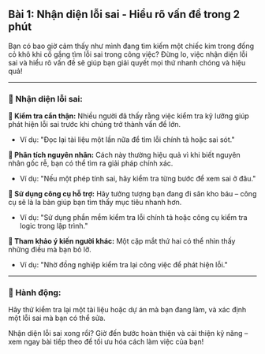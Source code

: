 ## Bài 1: Nhận diện lỗi sai - Hiểu rõ vấn đề trong 2 phút

Bạn có bao giờ cảm thấy như mình đang tìm kiếm một chiếc kim trong đống cỏ khô khi cố gắng tìm lỗi sai trong công việc? Đừng lo, việc nhận diện lỗi sai và hiểu rõ vấn đề sẽ giúp bạn giải quyết mọi thứ nhanh chóng và hiệu quả!

---

### 📌 Nhận diện lỗi sai:

**🔹 Kiểm tra cẩn thận:**
Nhiều người đã thấy rằng việc kiểm tra kỹ lưỡng giúp phát hiện lỗi sai trước khi chúng trở thành vấn đề lớn.

- Ví dụ: "Đọc lại tài liệu một lần nữa để tìm lỗi chính tả hoặc sai sót."

**🔹 Phân tích nguyên nhân:**
Cách này thường hiệu quả vì khi biết nguyên nhân gốc rễ, bạn có thể tìm ra giải pháp chính xác.

- Ví dụ: "Nếu một phép tính sai, hãy kiểm tra từng bước để xem sai ở đâu."

**🔹 Sử dụng công cụ hỗ trợ:**
Hãy tưởng tượng bạn đang đi săn kho báu – công cụ sẽ là la bàn giúp bạn tìm thấy mục tiêu nhanh hơn.

- Ví dụ: "Sử dụng phần mềm kiểm tra lỗi chính tả hoặc công cụ kiểm tra logic trong lập trình."

**🔹 Tham khảo ý kiến người khác:**
Một cặp mắt thứ hai có thể nhìn thấy những điều mà bạn bỏ lỡ.

- Ví dụ: "Nhờ đồng nghiệp kiểm tra lại công việc để phát hiện lỗi."

---

### 🚀 Hành động:

Hãy thử kiểm tra lại một tài liệu hoặc dự án mà bạn đang làm, và xác định một lỗi sai mà bạn có thể sửa.

Nhận diện lỗi sai xong rồi? Giờ đến bước hoàn thiện và cải thiện kỹ năng – xem ngay bài tiếp theo để tối ưu hóa cách làm việc của bạn!